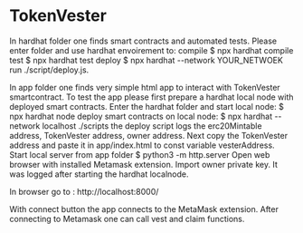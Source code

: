 # TokenVester
In hardhat folder one finds smart contracts and automated tests.
Please enter folder and use hardhat envoirement to:
compile   $ npx hardhat compile
test      $ npx hardhat test
deploy    $ npx hardhat --network YOUR_NETWOEK run ./script/deploy.js.

In app folder one finds very simple html app to interact with TokenVester smartcontract.
To test the app please first prepare a hardhat local node with deployed smart contracts.
Enter the hardhat folder and start local node: 
          $ npx hardhat node
deploy smart contracts on local node:
          $ npx hardhat --network localhost ./scripts
the deploy script logs the erc20Mintable address, TokenVester address, owner address.
Next copy the TokenVester address and paste it in app/index.html to const variable vesterAddress.
Start local server from app folder
          $ python3 -m http.server
Open web browser with installed Metamask extension.
Import owner private key. It was logged after starting the hardhat localnode.

In browser go to : http://localhost:8000/

With connect button the app connects to the MetaMask extension.
After connecting to Metamask one can call vest and claim functions.
